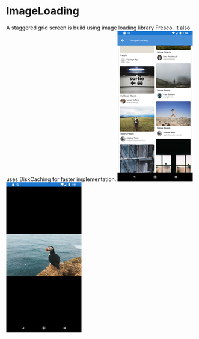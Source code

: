 # ImageLoading
A staggered grid screen is build using image loading library Fresco. It also uses DiskCaching for faster implementation.
<img src="Screenshot_1583912082.png" width="200" height="400">
<img src="Screenshot_1583912055.png" width="200" height="400">
